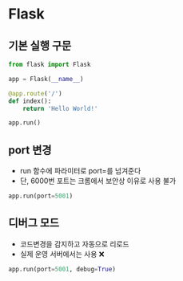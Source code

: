 # Flask

## 기본 실행 구문

```python
from flask import Flask

app = Flask(__name__)

@app.route('/')
def index():
    return 'Hello World!'

app.run()
```

## port 변경

- run 함수에 파라미터로 port=를 넘겨준다
- 단, 6000번 포트는 크롬에서 보안상 이유로 사용 불가

```python
app.run(port=5001)
```

## 디버그 모드

- 코드변경을 감지하고 자동으로 리로드
- 실제 운영 서버에서는 사용 ❌

```python
app.run(port=5001, debug=True)
```
